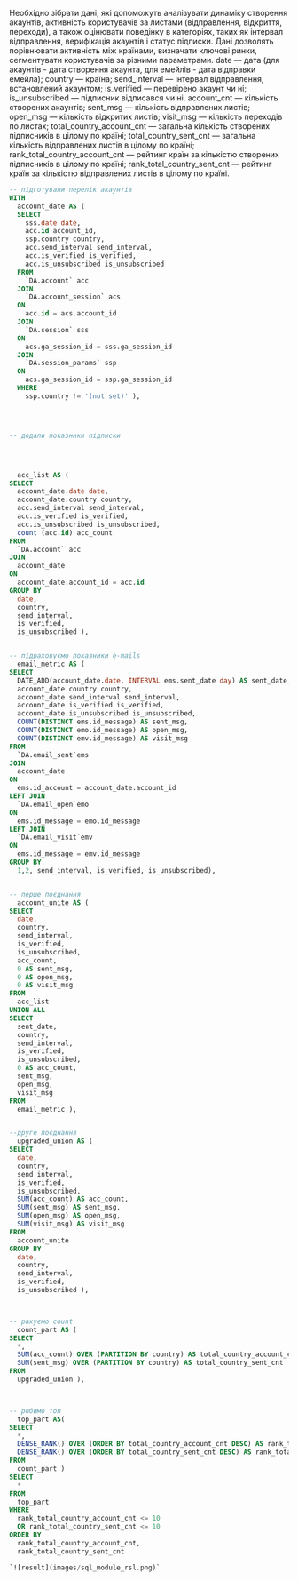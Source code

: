 Необхідно зібрати дані, які допоможуть аналізувати динаміку створення акаунтів, активність користувачів за листами (відправлення, відкриття, переходи), 
а також оцінювати поведінку в категоріях, таких як інтервал відправлення, верифікація акаунтів і статус підписки.
Дані дозволять порівнювати активність між країнами, визначати ключові ринки, сегментувати користувачів за різними параметрами.
date — дата (для акаунтів - дата створення акаунта, для емейлів - дата відправки емейла);
country — країна;
send_interval — інтервал відправлення, встановлений акаунтом;
is_verified — перевірено акаунт чи ні;
is_unsubscribed — підписник відписався чи ні.
account_cnt — кількість створених акаунтів;
sent_msg — кількість відправлених листів;
open_msg — кількість відкритих листів;
visit_msg — кількість переходів по листах;
total_country_account_cnt — загальна кількість створених підписників в цілому по країні;
total_country_sent_cnt — загальна кількість відправлених листів в цілому по країні;
rank_total_country_account_cnt — рейтинг країн за кількістю створених підписників в цілому по країні;
rank_total_country_sent_cnt — рейтинг країн за кількістю відправлених листів в цілому по країні.

```sql
-- підготували перелік акаунтів
WITH
  account_date AS (
  SELECT
    sss.date date,
    acc.id account_id,
    ssp.country country,
    acc.send_interval send_interval,
    acc.is_verified is_verified,
    acc.is_unsubscribed is_unsubscribed
  FROM
    `DA.account` acc
  JOIN
    `DA.account_session` acs
  ON
    acc.id = acs.account_id
  JOIN
    `DA.session` sss
  ON
    acs.ga_session_id = sss.ga_session_id
  JOIN
    `DA.session_params` ssp
  ON
    acs.ga_session_id = ssp.ga_session_id
  WHERE
    ssp.country != '(not set)' ),




-- додали показники підписки




  acc_list AS (
SELECT
  account_date.date date,
  account_date.country country,
  acc.send_interval send_interval,
  acc.is_verified is_verified,
  acc.is_unsubscribed is_unsubscribed,
  count (acc.id) acc_count
FROM
  `DA.account` acc
JOIN
  account_date
ON
  account_date.account_id = acc.id
GROUP BY
  date,
  country,
  send_interval,
  is_verified,
  is_unsubscribed ),


-- підраховуємо показники e-mails
  email_metric AS (
SELECT
  DATE_ADD(account_date.date, INTERVAL ems.sent_date day) AS sent_date,
  account_date.country country,
  account_date.send_interval send_interval,
  account_date.is_verified is_verified,
  account_date.is_unsubscribed is_unsubscribed,
  COUNT(DISTINCT ems.id_message) AS sent_msg,
  COUNT(DISTINCT emo.id_message) AS open_msg,
  COUNT(DISTINCT emv.id_message) AS visit_msg
FROM
  `DA.email_sent`ems
JOIN
  account_date
ON
  ems.id_account = account_date.account_id
LEFT JOIN
  `DA.email_open`emo
ON
  ems.id_message = emo.id_message
LEFT JOIN
  `DA.email_visit`emv
ON
  ems.id_message = emv.id_message
GROUP BY
  1,2, send_interval, is_verified, is_unsubscribed),


-- перше поєднання
  account_unite AS (
SELECT
  date,
  country,
  send_interval,
  is_verified,
  is_unsubscribed,
  acc_count,
  0 AS sent_msg,
  0 AS open_msg,
  0 AS visit_msg
FROM
  acc_list
UNION ALL
SELECT
  sent_date,
  country,
  send_interval,
  is_verified,
  is_unsubscribed,
  0 AS acc_count,
  sent_msg,
  open_msg,
  visit_msg
FROM
  email_metric ),


--друге поєднання
  upgraded_union AS (
SELECT
  date,
  country,
  send_interval,
  is_verified,
  is_unsubscribed,
  SUM(acc_count) AS acc_count,
  SUM(sent_msg) AS sent_msg,
  SUM(open_msg) AS open_msg,
  SUM(visit_msg) AS visit_msg
FROM
  account_unite
GROUP BY
  date,
  country,
  send_interval,
  is_verified,
  is_unsubscribed ),



-- рахуємо count
  count_part AS (
SELECT
  *,
  SUM(acc_count) OVER (PARTITION BY country) AS total_country_account_cnt,
  SUM(sent_msg) OVER (PARTITION BY country) AS total_country_sent_cnt
FROM
  upgraded_union ),



-- робимо топ
  top_part AS(
SELECT
  *,
  DENSE_RANK() OVER (ORDER BY total_country_account_cnt DESC) AS rank_total_country_account_cnt,
  DENSE_RANK() OVER (ORDER BY total_country_sent_cnt DESC) AS rank_total_country_sent_cnt
FROM
  count_part )
SELECT
  *
FROM
  top_part
WHERE
  rank_total_country_account_cnt <= 10
  OR rank_total_country_sent_cnt <= 10
ORDER BY
  rank_total_country_account_cnt,
  rank_total_country_sent_cnt

`![result](images/sql_module_rsl.png)`
